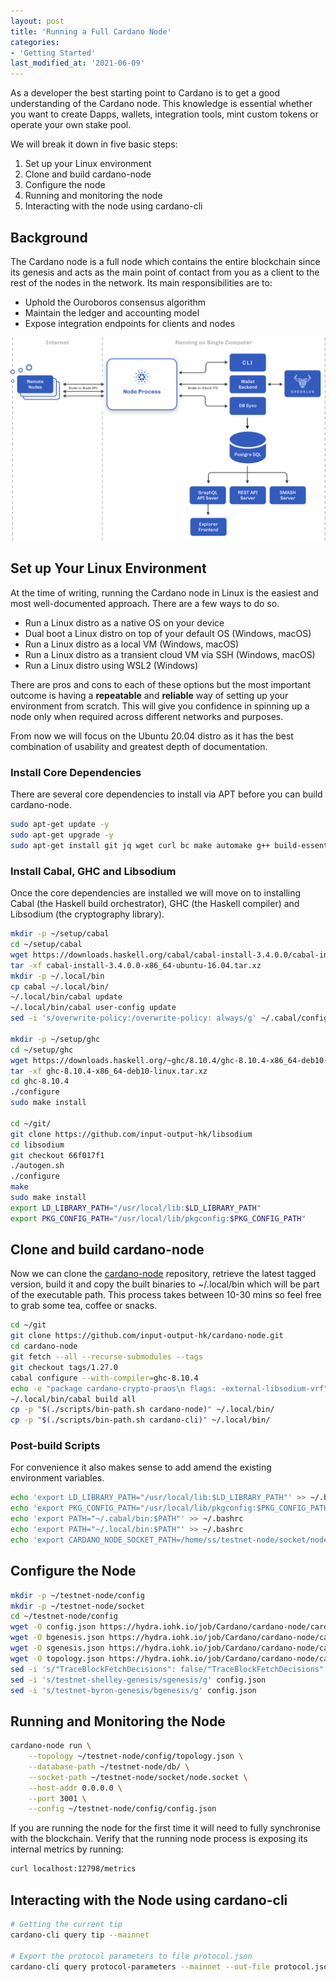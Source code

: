 ```yaml
---
layout: post
title: 'Running a Full Cardano Node'
categories:
- 'Getting Started'
last_modified_at: '2021-06-09'
---
```


As a developer the best starting point to Cardano is to get a good understanding of the Cardano node. This knowledge is essential whether you want to create Dapps, wallets, integration tools, mint custom tokens or operate your own stake pool.

We will break it down in five basic steps:

1. Set up your Linux environment
2. Clone and build cardano-node
3. Configure the node
4. Running and monitoring the node
5. Interacting with the node using cardano-cli

## Background

The Cardano node is a full node which contains the entire blockchain since its genesis and acts as the main point of contact from you as a client to the rest of the nodes in the network. Its main responsibilities are to:

- Uphold the Ouroboros consensus algorithm
- Maintain the ledger and accounting model
- Expose integration endpoints for clients and nodes

 ![](/img/node_cardano_components_version_main.png)

## Set up Your Linux Environment

At the time of writing, running the Cardano node in Linux is the easiest and most well-documented approach. There are a few ways to do so.

- Run a Linux distro as a native OS on your device
- Dual boot a Linux distro on top of your default OS (Windows, macOS)
- Run a Linux distro as a local VM (Windows, macOS)
- Run a Linux distro as a transient cloud VM via SSH (Windows, macOS)
- Run a Linux distro using WSL2 (Windows)

There are pros and cons to each of these options but the most important outcome is having a **repeatable** and **reliable** way of setting up your environment from scratch. This will give you confidence in spinning up a node only when required across different networks and purposes.

From now we will focus on the Ubuntu 20.04 distro as it has the best combination of usability and greatest depth of documentation.

### Install Core Dependencies

There are several core dependencies to install via APT before you can build cardano-node.

```bash
sudo apt-get update -y
sudo apt-get upgrade -y
sudo apt-get install git jq wget curl bc make automake g++ build-essential pkg-config libffi-dev libgmp-dev libssl-dev libtinfo-dev libsystemd-dev zlib1g-dev libncursesw5 libncurses-dev libtinfo5 libtool autoconf htop net-tools chrony prometheus-node-exporter -y
```

### Install Cabal, GHC and Libsodium

Once the core dependencies are installed we will move on to installing Cabal (the Haskell build orchestrator), GHC (the Haskell compiler) and Libsodium (the cryptography library).

```bash
mkdir -p ~/setup/cabal
cd ~/setup/cabal
wget https://downloads.haskell.org/cabal/cabal-install-3.4.0.0/cabal-install-3.4.0.0-x86_64-ubuntu-16.04.tar.xz
tar -xf cabal-install-3.4.0.0-x86_64-ubuntu-16.04.tar.xz
mkdir -p ~/.local/bin
cp cabal ~/.local/bin/
~/.local/bin/cabal update
~/.local/bin/cabal user-config update
sed -i 's/overwrite-policy:/overwrite-policy: always/g' ~/.cabal/config

mkdir -p ~/setup/ghc
cd ~/setup/ghc
wget https://downloads.haskell.org/~ghc/8.10.4/ghc-8.10.4-x86_64-deb10-linux.tar.xz
tar -xf ghc-8.10.4-x86_64-deb10-linux.tar.xz
cd ghc-8.10.4
./configure
sudo make install

cd ~/git/
git clone https://github.com/input-output-hk/libsodium
cd libsodium
git checkout 66f017f1
./autogen.sh
./configure
make
sudo make install
export LD_LIBRARY_PATH="/usr/local/lib:$LD_LIBRARY_PATH"
export PKG_CONFIG_PATH="/usr/local/lib/pkgconfig:$PKG_CONFIG_PATH"
```


## Clone and build cardano-node

Now we can clone the [cardano-node](https://github.com/input-output-hk/cardano-node) repository, retrieve the latest tagged version, build it and copy the built binaries to ~/.local/bin which will be part of the executable path. This process takes between 10-30 mins so feel free to grab some tea, coffee or snacks. 

```bash
cd ~/git
git clone https://github.com/input-output-hk/cardano-node.git
cd cardano-node
git fetch --all --recurse-submodules --tags
git checkout tags/1.27.0
cabal configure --with-compiler=ghc-8.10.4
echo -e "package cardano-crypto-praos\n flags: -external-libsodium-vrf" >> cabal.project.local
~/.local/bin/cabal build all
cp -p "$(./scripts/bin-path.sh cardano-node)" ~/.local/bin/
cp -p "$(./scripts/bin-path.sh cardano-cli)" ~/.local/bin/
```

### Post-build Scripts

For convenience it also makes sense to add amend the existing environment variables.

```bash
echo 'export LD_LIBRARY_PATH="/usr/local/lib:$LD_LIBRARY_PATH"' >> ~/.bashrc
echo 'export PKG_CONFIG_PATH="/usr/local/lib/pkgconfig:$PKG_CONFIG_PATH"' >> ~/.bashrc
echo 'export PATH="~/.cabal/bin:$PATH"' >> ~/.bashrc
echo 'export PATH="~/.local/bin:$PATH"' >> ~/.bashrc
echo 'export CARDANO_NODE_SOCKET_PATH=/home/ss/testnet-node/socket/node.socket' >> ~/.bashrc
```

## Configure the Node


```bash
mkdir -p ~/testnet-node/config
mkdir -p ~/testnet-node/socket
cd ~/testnet-node/config
wget -O config.json https://hydra.iohk.io/job/Cardano/cardano-node/cardano-deployment/latest-finished/download/1/testnet-config.json
wget -O bgenesis.json https://hydra.iohk.io/job/Cardano/cardano-node/cardano-deployment/latest-finished/download/1/testnet-byron-genesis.json
wget -O sgenesis.json https://hydra.iohk.io/job/Cardano/cardano-node/cardano-deployment/latest-finished/download/1/testnet-shelley-genesis.json
wget -O topology.json https://hydra.iohk.io/job/Cardano/cardano-node/cardano-deployment/latest-finished/download/1/testnet-topology.json
sed -i 's/"TraceBlockFetchDecisions": false/"TraceBlockFetchDecisions": true/g' config.json
sed -i 's/testnet-shelley-genesis/sgenesis/g' config.json
sed -i 's/testnet-byron-genesis/bgenesis/g' config.json
```

## Running and Monitoring the Node

```bash
cardano-node run \
    --topology ~/testnet-node/config/topology.json \
    --database-path ~/testnet-node/db/ \
    --socket-path ~/testnet-node/socket/node.socket \
    --host-addr 0.0.0.0 \
    --port 3001 \
    --config ~/testnet-node/config/config.json
```

If you are running the node for the first time it will need to fully synchronise with the blockchain. Verify that the running node process is exposing its internal metrics by running:

```bash
curl localhost:12798/metrics
```

## Interacting with the Node using cardano-cli

```bash
# Getting the current tip
cardano-cli query tip --mainnet

# Export the protocol parameters to file protocol.json
cardano-cli query protocol-parameters --mainnet --out-file protocol.json 
```

